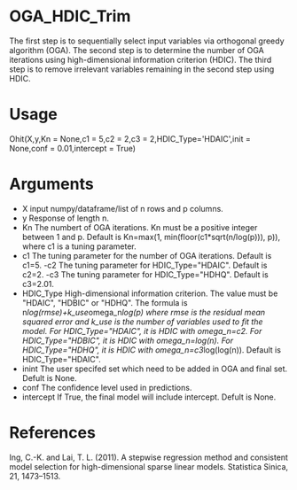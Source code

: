 # OGA_HDIC_Trim

The first step is to sequentially select input variables via orthogonal greedy algorithm (OGA). The second step is to determine the number of OGA iterations using high-dimensional information criterion (HDIC). The third step is to remove irrelevant variables remaining in the second step using HDIC.

# Usage

Ohit(X,y,Kn = None,c1 = 5,c2 = 2,c3 = 2,HDIC_Type='HDAIC',init = None,conf = 0.01,intercept = True)

# Arguments

- X input numpy/dataframe/list of n rows and p columns.
- y Response of length n.
- Kn The numbert of OGA iterations. Kn must be a positive integer between 1 and p. Default is Kn=max(1, min(floor(c1*sqrt(n/log(p))), p)), where c1 is a tuning parameter.
- c1 The tuning parameter for the number of OGA iterations. Default is c1=5.
-c2	The tuning parameter for HDIC_Type="HDAIC". Default is c2=2.
-c3	The tuning parameter for HDIC_Type="HDHQ". Default is c3=2.01.
- HDIC_Type	High-dimensional information criterion. The value must be "HDAIC", "HDBIC" or "HDHQ". The formula is n*log(rmse)+k_use*omega_n*log(p) where rmse is the residual mean squared error and k_use is the number of variables used to fit the model. For HDIC_Type="HDAIC", it is HDIC with omega_n=c2. For HDIC_Type="HDBIC", it is HDIC with omega_n=log(n). For HDIC_Type="HDHQ", it is HDIC with omega_n=c3*log(log(n)). Default is HDIC_Type="HDAIC".
- inint The user specifed set which need to be added in OGA and final set. Defult is None.
- conf The confidence level used in predictions.
- intercept If True, the final model will include intercept. Defult is None.

# References
Ing, C.-K. and Lai, T. L. (2011). A stepwise regression method and consistent model selection for high-dimensional sparse linear models. Statistica Sinica, 21, 1473–1513.
